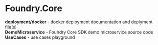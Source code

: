 # Foundry.Core

**deployment/docker** - docker deployment documentation and deplyment file(s)  
**DemoMicroservice** - Foundry Core SDK demo microservice source code  
**UseCases** - use cases playground  
